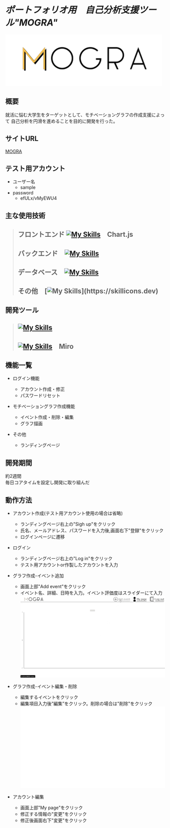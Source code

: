 # *ポートフォリオ用　自己分析支援ツール"MOGRA"* 


![MOGRA title](images/logo.png)

## 概要
就活に悩む大学生をターゲットとして、モチベーショングラフの作成支援によって
自己分析を円滑を進めることを目的に開発を行った。


## サイトURL <!-- URLは用意してください -->

<a href="https://mogra.ngrok.app/" target="_blank" rel="noopener noreferrer">MOGRA</a>


## テスト用アカウント <!--用意するのであれば作っておいてください -->

- ユーザー名
    - sample
- password
    - efULx/vMyEWU4

## 主な使用技術 <!--　必要であればver等追記してください --> 
> ## フロントエンド [![My Skills](https://skillicons.dev/icons?i=js,html,css)](https://skillicons.dev)　Chart.js
> ## バックエンド　[![My Skills](https://skillicons.dev/icons?i=django)](https://skillicons.dev)
> ## データベース　[![My Skills](https://skillicons.dev/icons?i=mysql)](https://skillicons.dev)
> ## その他　[![My Skills](https://skillicons.dev/icons?i=nginx,docker,)](https://skillicons.dev)

## 開発ツール
> ## [![My Skills](https://skillicons.dev/icons?i=figma,git,github)](https://skillicons.dev)
> ## [![My Skills](https://skillicons.dev/icons?i=vscode,discord)](https://skillicons.dev)　Miro

## 機能一覧

- ログイン機能
    - アカウント作成・修正 
    - パスワードリセット

- モチベーショングラフ作成機能
    - イベント作成・削除・編集
    - グラフ描画

- その他
    - ランディングページ

## 開発期間

約2週間 
<br>
毎日コアタイムを設定し開発に取り組んだ
<br>

## 動作方法
- アカウント作成(テスト用アカウント使用の場合は省略)
    - ランディングページ右上の"Sigh up"をクリック
    - 氏名、メールアドレス、パスワードを入力後,画面右下"登録"をクリック
    - ログインページに遷移


- ログイン
    - ランディングページ右上の"Log in"をクリック
    - テスト用アカウントor作製したアカウントを入力

- グラフ作成-イベント追加
    - 画面上部"Add event"をクリック
    - イベント名、詳細、日時を入力。イベント評価度はスライダーにて入力
    ![MOGRA demo1](images/demo1.gif)
- グラフ作成-イベント編集・削除
    - 編集するイベントをクリック
    - 編集項目入力後”編集”をクリック。削除の場合は"削除"をクリック
    ![MOGRA demo2](images/demo2.gif)

   

- アカウント編集
    - 画面上部"My page"をクリック
    - 修正する情報の"変更"をクリック
    - 修正後画面右下"変更"をクリック




